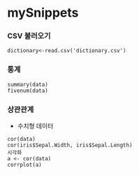 # mySnippets

### CSV 불러오기

```
dictionary<-read.csv('dictionary.csv')
```

### 통계
```
summary(data)
fivenum(data)
```

### 상관관계
- 수치형 데이터
```
cor(data)
cor(iris$Sepal.Width, iris$Sepal.Length)
시각화
a <- cor(data)
corrplot(a)
```
